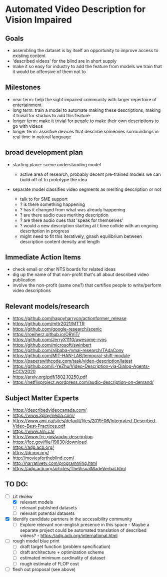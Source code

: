 # Automated Video Description for Vision Impaired

## Goals

* assembling the dataset is by itself an opportunity to improve access to existing content
* 'described videos' for the blind are in short supply
* make it so easy for industry to add the feature from models we train 
that it would be offensive of them not to

## Milestones

- near term: help the sight impaired community with larger repertoire of entertainment
- long term: train a model to automate making these descriptions, making it trivial for studios to add this feature
- longer term: make it trivial for people to make their own descriptions to go with videos
- longer term: assistive devices that describe someones surroundings in real time in natural language


## broad development plan

* starting place: scene understanding model
  * active area of research, probably decent pre-trained models we can build off of to prototype the idea

* separate model classifies video segments as meriting description or not
  * talk to <certification agency for people who describe videos> for SME support
  * ? is there something happening
  * ? has it changed from what was already happening
  * ? are there audio cues meriting description
  * ? are there audio cues that 'speak for themselves'
  * ? would a new description starting at t time collide with an ongoing descritption in progress
  * might need to fit this iteratively, gnash equilibrium between description content density and length
  
## Immediate Action Items

* check email or other NTS boards for related ideas
* dig up the name of that non-profit that's all about described video publication
* involve the non-profit (same one?) that certifies people to write/perform video descriptions
  
## Relevant models/research

* https://github.com/happyharrycn/actionformer_release
* https://github.com/mttr2021/MTTR
* https://github.com/google-research/scenic
* https://roeiherz.github.io/ORViT/
* https://github.com/JerryX1110/awesome-rvos
* https://github.com/microsoft/swinbert
* https://github.com/alibaba-mmai-research/TAdaConv
* https://github.com/MIT-HAN-LAB/temporal-shift-module
* https://paperswithcode.com/task/video-description/latest
* https://github.com/L-YeZhu/Video-Description-via-Dialog-Agents-ECCV2020
* https://arxiv.org/pdf/1802.10250.pdf
* https://netflixproject.wordpress.com/audio-description-on-demand/

## Subject Matter Experts

* https://describedvideocanada.com/
* https://www.3playmedia.com/
* https://www.ami.ca/sites/default/files/2019-06/Integrated-Described-Video-Best-Practices.pdf
* https://www.ami.ca/
* https://www.fcc.gov/audio-description
* https://fcc.gov/file/19830/download
* https://adp.acb.org/
* https://dcmp.org/
* http://moviesfortheblind.com/
* http://narrativetv.com/programming.html
* https://adp.acb.org/articles/TheVisualMadeVerbal.html

## TO DO:

- [ ] Lit review
  - [x] relevant models
  - [ ] relevant published datasets
  - [ ] relevant potential datasets
- [x] Identify candidate partners in the accessibility community
  - [ ] Explore relevant non-english presence in this space
        - Maybe a separate project could be automated translation of described videos? - https://adp.acb.org/international.html
- [ ] rough model blue print
  - [ ] draft target function (problem specification)
  - [ ] draft architecture + optimization scheme
  - [ ] estimated minimum cardinality of dataset 
  - [ ] rough estimate of FLOP cost
- [ ] flesh out proposal (see above)
